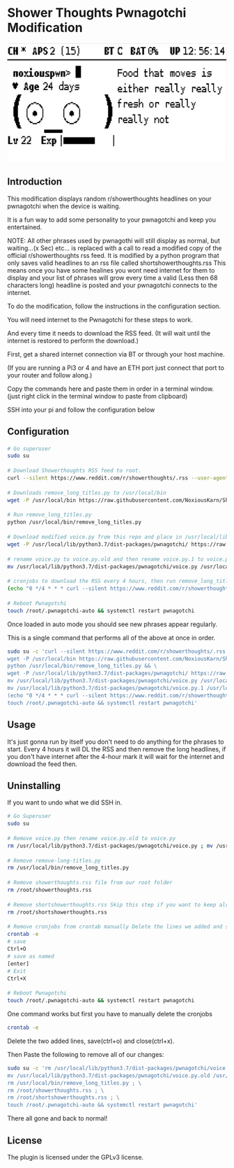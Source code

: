 # Shower Thoughts Pwnagotchi Modification

<img src="doc/attachments/showerthoughts.gif" width="631" height="272"/>

## Introduction

This modification displays random r/showerthoughts headlines on your pwnagotchi when the device is waiting. 

It is a fun way to add some personality to your pwnagotchi and keep you entertained.

NOTE: All other phrases used by pwnagothi will still display as normal, but waiting...(x Sec) etc... is replaced with a call to read a modified copy of the official r/showerthoughts rss feed. 
It is modified by a python program that only saves valid headlines to an rss file called shortshowerthoughts.rss
This means once you have some healines you wont need internet for them to display and your list of phrases will grow every time a valid (Less then 68 characters long) headline is posted and your pwnagotchi connects to the internet.


To do the modification, follow the instructions in the configuration section. 

You will need internet to the Pwnagotchi for these steps to work.

And every time it needs to download the RSS feed. (It will wait until the internet is restored to perform the download.)

First, get a shared internet connection via BT or through your host machine. 

(If you are running a Pi3 or 4 and have an ETH port just connect that port to your router and follow along.)

Copy the commands here and paste them in order in a terminal window. (just right click in the terminal window to paste from clipboard)

SSH into your pi and follow the configuration below

## Configuration

```bash
# Go superuser
sudo su

# Download Showerthoughts RSS feed to root. 
curl --silent https://www.reddit.com/r/showerthoughts/.rss --user-agent 'Mozilla' --output /root/showerthoughts.rss

# Downloads remove_long_titles.py to /usr/local/bin
wget -P /usr/local/bin https://raw.githubusercontent.com/NoxiousKarn/Showerthoughts/main/remove_long_titles.py

# Run remove_long_titles.py
python /usr/local/bin/remove_long_titles.py

# Download modified voice.py from this repo and place in /usr/local/lib/python3.7/dist-packages/pwnagotchi/ it should save as voice.py.1
wget -P /usr/local/lib/python3.7/dist-packages/pwnagotchi/ https://raw.githubusercontent.com/NoxiousKarn/Showerthoughts/main/voice.py

# rename voice.py to voice.py.old and then rename voice.py.1 to voice.py.
mv /usr/local/lib/python3.7/dist-packages/pwnagotchi/voice.py /usr/local/lib/python3.7/dist-packages/pwnagotchi/voice.py.old ; mv /usr/local/lib/python3.7/dist-packages/pwnagotchi/voice.py.1 /usr/local/lib/python3.7/dist-packages/pwnagotchi/voice.py

# cronjobs to download the RSS every 4 hours, then run remove_long_titles.py to remove long Headlines in the feed file every 4 hours
(echo "0 */4 * * * curl --silent https://www.reddit.com/r/showerthoughts/.rss --user-agent 'Mozilla' --output showerthoughts.rss" ; echo "0 */4 * * * /usr/bin/python3 /usr/local/bin/remove_long_titles.py >/dev/null 2>&1") | crontab -

# Reboot Pwnagotchi
touch /root/.pwnagotchi-auto && systemctl restart pwnagotchi


```

Once loaded in auto mode you should see new phrases appear regularly.

This is a single command that performs all of the above at once in order.
```bash
sudo su -c 'curl --silent https://www.reddit.com/r/showerthoughts/.rss --user-agent "Mozilla" --output /root/showerthoughts.rss && \
wget -P /usr/local/bin https://raw.githubusercontent.com/NoxiousKarn/Showerthoughts/main/remove_long_titles.py && \
python /usr/local/bin/remove_long_titles.py && \
wget -P /usr/local/lib/python3.7/dist-packages/pwnagotchi/ https://raw.githubusercontent.com/NoxiousKarn/Showerthoughts/main/voice.py && \
mv /usr/local/lib/python3.7/dist-packages/pwnagotchi/voice.py /usr/local/lib/python3.7/dist-packages/pwnagotchi/voice.py.old && \
mv /usr/local/lib/python3.7/dist-packages/pwnagotchi/voice.py.1 /usr/local/lib/python3.7/dist-packages/pwnagotchi/voice.py && \
(echo "0 */4 * * * curl --silent https://www.reddit.com/r/showerthoughts/.rss --user-agent 'Mozilla' --output showerthoughts.rss" ; echo "0 */4 * * * /usr/bin/python3 /usr/local/bin/remove_long_titles.py >/dev/null 2>&1") | crontab - && \
touch /root/.pwnagotchi-auto && systemctl restart pwnagotchi'

```
## Usage
It's just gonna run by itself you don't need to do anything for the phrases to start. Every 4 hours it will DL the RSS and then remove the long headlines, if you don't have internet after the 4-hour mark it will wait for the internet and download the feed then. 


## Uninstalling
If you want to undo what we did SSH in.
```bash
# Go Superuser
sudo su

# Remove voice.py then rename voice.py.old to voice.py
rm /usr/local/lib/python3.7/dist-packages/pwnagotchi/voice.py ; mv /usr/local/lib/python3.7/dist-packages/pwnagotchi/voice.py.old /usr/local/lib/python3.7/dist-packages/pwnagotchi/voice.py

# Remove remove-long-titles.py
rm /usr/local/bin/remove_long_titles.py

# Remove showerthoughts.rss file from our root folder
rm /root/showerthoughts.rss

# Remove shortshowerthoughts.rss Skip this step if you want to keep already collected headlines for reinstall
rm /root/shortshowerthoughts.rss

# Remove cronjobs from crontab manually Delete the lines we added and save
crontab -e
# save
Ctrl+O
# save as named
[enter]
# Exit
Ctrl+X

# Reboot Pwnagotchi
touch /root/.pwnagotchi-auto && systemctl restart pwnagotchi

```
One command works but first you have to manually delete the cronjobs
```bash
crontab -e
```
Delete the two added lines, save(ctrl+o) and close(ctrl+x). 

Then Paste the following to remove all of our changes:

```bash
sudo su -c 'rm /usr/local/lib/python3.7/dist-packages/pwnagotchi/voice.py ; \
mv /usr/local/lib/python3.7/dist-packages/pwnagotchi/voice.py.old /usr/local/lib/python3.7/dist-packages/pwnagotchi/voice.py ; \
rm /usr/local/bin/remove_long_titles.py ; \
rm /root/showerthoughts.rss ; \
rm /root/shortshowerthoughts.rss ; \
touch /root/.pwnagotchi-auto && systemctl restart pwnagotchi'
```
   There all gone and back to normal!

## License
The plugin is licensed under the GPLv3 license.
